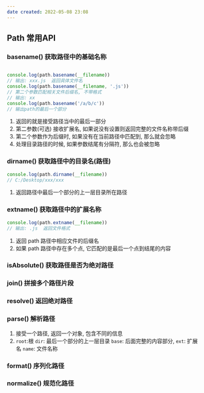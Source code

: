 ```yaml
---
date created: 2022-05-08 23:08
---
```


## Path 常用API

### basename() 获取路径中的基础名称

```js

console.log(path.basename(__filename))
// 输出: xxx.js  返回具体文件名
console.log(path.basename(__filename, '.js'))
// 第二个参数匹配相关文件后缀名, 不带格式
// 输出: xx
console.log(path.basename('/a/b/c'))
// 输出path的最后一个部分

```

1. 返回的就是接受路径当中的最后一部分
2. 第二参数(可选) 接收扩展名, 如果说没有设置则返回完整的文件名称带后缀
3. 第二个参数作为后缀时, 如果没有在当前路径中匹配到, 那么就会忽略
4. 处理目录路径的时候, 如果参数结尾有分隔符, 那么也会被忽略

### dirname() 获取路径中的目录名(路径)

```js
console.log(path.dirname(__filename))
// C:/Desktop/xxx/xxx
```

1. 返回路径中最后一个部分的上一层目录所在路径

### extname() 获取路径中的扩展名称

```js
console.log(path.extname(__filename))
// 输出: .js  返回文件格式
```

1. 返回 path 路径中相应文件的后缀名
2. 如果 path 路径中存在多个点, 它匹配的是最后一个点到结尾的内容

### isAbsolute() 获取路径是否为绝对路径

### join() 拼接多个路径片段

### resolve() 返回绝对路径

### parse() 解析路径
1. 接受一个路径, 返回一个对象, 包含不同的信息
2. `root`:根  `dir`: 最后一个部分的上一层目录 `base`: 后面完整的内容部分, `ext`: 扩展名 `name`: 文件名称
### format() 序列化路径

### normalize() 规范化路径
